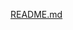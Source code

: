 [README.md](https://github.com/SANIVARAPUHARINATH/stepin_implementing-phonebook/files/7127301/README.md)


